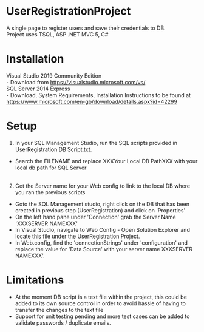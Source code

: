# UserRegistrationProject
A single page to register users and save their credentials to DB.<br/>
Project uses TSQL, ASP .NET MVC 5, C#

# Installation
Visual Studio 2019 Community Edition<br/>
    - Download from https://visualstudio.microsoft.com/vs/ <br/>
SQL Server 2014 Express<br/>
    - Download, System Requirements, Installation Instructions to be found at https://www.microsoft.com/en-gb/download/details.aspx?id=42299 

# Setup
1) In your SQL Management Studio, run the SQL scripts provided in UserRegistration DB Script.txt. <br/>
- Search the FILENAME and replace XXXYour Local DB PathXXX with your local db path for SQL Server <br/><br/>

2) Get the Server name for your Web config to link to the local DB where you ran the previous scripts<br/>
- Goto the SQL Management studio, right click on the DB that has been created in previous step (UserRegistration) and click on 'Properties'<br/>
- On the left hand pane under 'Connection' grab the Server Name 'XXXSERVER NAMEXXX'<br/>
- In Visual Studio, navigate to Web Config -  Open Solution Explorer and locate this file under the UserRegistration Project.<br/>
- In Web.config, find the 'connectionStrings' under 'configuration' and replace the value for 'Data Source' with your server name XXXSERVER NAMEXXX'.<br/>


# Limitations
- At the moment DB script is a text file within the project, this could be added to its own source control in order to avoid hassle of having to transfer the changes to the text file<br/>
- Support for unit testing pending and more test cases can be added to validate passwords / duplicate emails.

